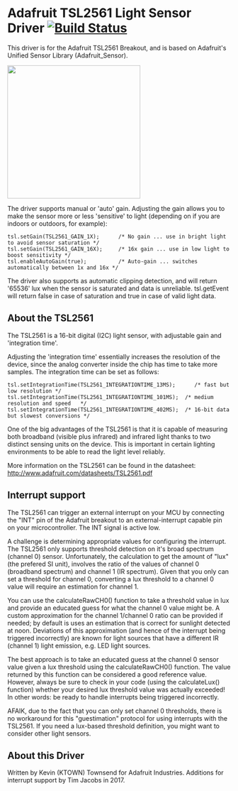 # Adafruit TSL2561 Light Sensor Driver  [![Build Status](https://travis-ci.org/adafruit/Adafruit_TSL2561.svg?branch=master)](https://travis-ci.org/adafruit/Adafruit_TSL2561)

This driver is for the Adafruit TSL2561 Breakout, and is based on Adafruit's Unified Sensor Library (Adafruit_Sensor).

<img src="https://cdn-shop.adafruit.com/970x728/439-00.jpg" height="300"/>


The driver supports manual or 'auto' gain. Adjusting the gain allows you to make the sensor more or less 'sensitive' to light (depending on if you are indoors or outdoors, for example):
```
tsl.setGain(TSL2561_GAIN_1X);      /* No gain ... use in bright light to avoid sensor saturation */
tsl.setGain(TSL2561_GAIN_16X);     /* 16x gain ... use in low light to boost sensitivity */
tsl.enableAutoGain(true);          /* Auto-gain ... switches automatically between 1x and 16x */
```

The driver also supports as automatic clipping detection, and will return '65536' lux when the sensor is saturated and data is unreliable. tsl.getEvent will return false in case of saturation and true in case of valid light data.

## About the TSL2561 ##

The TSL2561 is a 16-bit digital (I2C) light sensor, with adjustable gain and 'integration time'.  

Adjusting the 'integration time' essentially increases the resolution of the device, since the analog converter inside the chip has time to take more samples.  The integration time can be set as follows:
```
tsl.setIntegrationTime(TSL2561_INTEGRATIONTIME_13MS);      /* fast but low resolution */
tsl.setIntegrationTime(TSL2561_INTEGRATIONTIME_101MS);  /* medium resolution and speed   */
tsl.setIntegrationTime(TSL2561_INTEGRATIONTIME_402MS);  /* 16-bit data but slowest conversions */
```

One of the big advantages of the TSL2561 is that it is capable of measuring both broadband (visible plus infrared) and infrared light thanks to two distinct sensing units on the device.  This is important in certain lighting environments to be able to read the light level reliably.

More information on the TSL2561 can be found in the datasheet: http://www.adafruit.com/datasheets/TSL2561.pdf

## Interrupt support ##

The TSL2561 can trigger an external interrupt on your MCU by connecting the "INT" pin of the Adafruit breakout to an external-interrupt capable pin on your microcontroller. The INT signal is active low.

A challenge is determining appropriate values for configuring the interrupt. The TSL2561 only supports threshold detection on it's broad spectrum (channel 0) sensor. Unfortunately, the calculation to get the amount of "lux" (the prefered SI unit), involves the ratio of the values of channel 0 (broadband spectrum) and channel 1 (IR spectrum). Given that you only can set a threshold for channel 0, converting a lux threshold to a channel 0 value will require an estimation for channel 1.

You can use the calculateRawCH0() function to take a threshold value in lux and provide an educated guess for what the channel 0 value might be. A custom approximation for the channel 1/channel 0 ratio can be provided if needed; by default is uses an estimation that is correct for sunlight detected at noon. Deviations of this approximation (and hence of the interrupt being triggered incorrectly) are known for light sources that have a different IR (channel 1) light emission, e.g. LED light sources.

The best approach is to take an educated guess at the channel 0 sensor value given a lux threshold using the calculateRawCH0() function. The value returned by this function can be considered a good reference value. However, always be sure to check in your code (using the calculateLux() function) whether your desired lux threshold value was actually exceeded! In other words: be ready to handle interrupts being triggered incorrectly.

AFAIK, due to the fact that you can only set channel 0 thresholds, there is no workaround for this "guestimation" protocol for using interrupts with the TSL2561. If you need a lux-based threshold definition, you might want to consider other light sensors.

## About this Driver ##

Written by Kevin (KTOWN) Townsend for Adafruit Industries.
Additions for interrupt support by Tim Jacobs in 2017.
